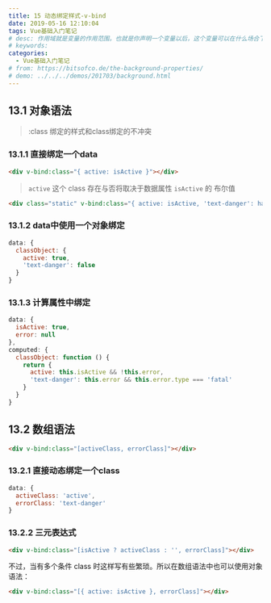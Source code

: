 ```yaml
---
title: 15 动态绑定样式-v-bind
date: 2019-05-16 12:10:04
tags: Vue基础入门笔记
# desc: 作用域就是变量的作用范围。也就是你声明一个变量以后，这个变量可以在什么场合下使用。以前的JavaScript只有全局作用域，和函数作用域。
# keywords: 
categories:
  - Vue基础入门笔记
# from: https://bitsofco.de/the-background-properties/
# demo: ../../../demos/201703/background.html
---
```


## 13.1 对象语法
> :class 绑定的样式和class绑定的不冲突


<a name="sjdDk"></a>
### 13.1.1 直接绑定一个data
```html
<div v-bind:class="{ active: isActive }"></div>
```

> `active` 这个 class 存在与否将取决于数据属性 `isActive` 的 布尔值


```html
<div class="static" v-bind:class="{ active: isActive, 'text-danger': hasError }"></div>
```

<a name="gWlih"></a>
### 13.1.2 data中使用一个对象绑定
```javascript
data: {
  classObject: {
    active: true,
    'text-danger': false
  }
}
```

<a name="I4eR3"></a>
### 13.1.3 计算属性中绑定

```javascript
data: {
  isActive: true,
  error: null
},
computed: {
  classObject: function () {
    return {
      active: this.isActive && !this.error,
      'text-danger': this.error && this.error.type === 'fatal'
    }
  }
}
```

<a name="PROHG"></a>
## 13.2 数组语法

```html
<div v-bind:class="[activeClass, errorClass]"></div>
```

<a name="q3kqv"></a>
### 13.2.1 直接动态绑定一个class

```javascript
data: {
  activeClass: 'active',
  errorClass: 'text-danger'
}
```

<a name="y375Y"></a>
### 13.2.2 三元表达式

```html
<div v-bind:class="[isActive ? activeClass : '', errorClass]"></div>
```

不过，当有多个条件 class 时这样写有些繁琐。所以在数组语法中也可以使用对象语法：

```html
<div v-bind:class="[{ active: isActive }, errorClass]"></div>
```

